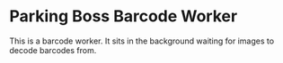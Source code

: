 # Parking Boss Barcode Worker

This is a barcode worker. It sits in the background waiting for images to decode barcodes from.